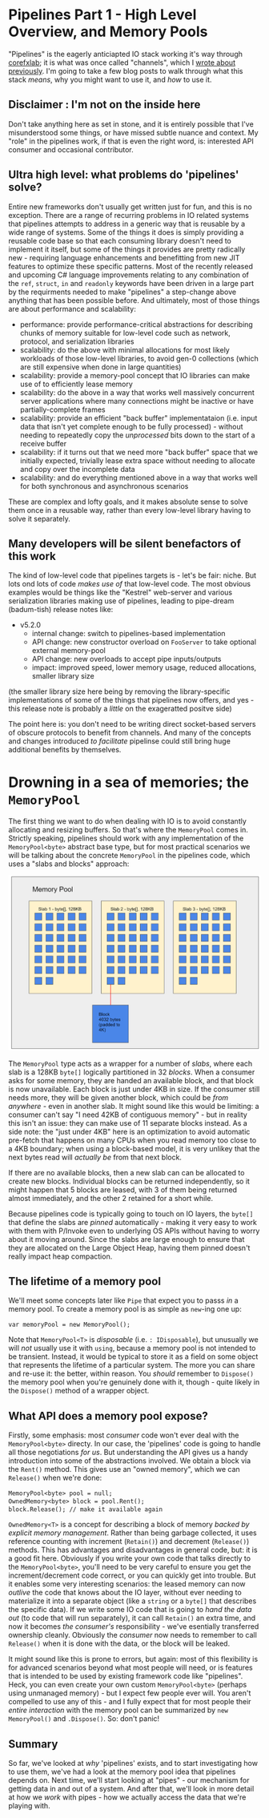 # Pipelines Part 1 - High Level Overview, and Memory Pools

"Pipelines" is the eagerly anticiapted IO stack working it's way through [corefxlab](https://github.com/dotnet/corefxlab); it is what was once called "channels", which I [wrote about previously](http://blog.marcgravell.com/2016/09/channelling-my-inner-geek.html). I'm going to take a few blog posts to walk through what this stack *means*, why you might want to use it, and *how* to use it.

## Disclaimer : I'm not on the inside here

Don't take anything here as set in stone, and it is entirely possible that I've misunderstood some things, or have missed subtle nuance and context. My "role" in the pipelines work, if that is even the right word, is: interested API consumer and occasional contributor.

## Ultra high level: what problems do 'pipelines' solve?

Entire new frameworks don't usually get written just for fun, and this is no exception. There are a range of recurring problems in IO related systems that pipelines attempts to address in a generic way that is reusable by a wide range of systems. Some of the things it does is simply providing a reusable code base so that each consuming library doesn't need to implement it itself, but some of the things it provides are pretty radically new - requiring language enhancements and benefitting from new JIT features to optimize these specific patterns. Most of the recently released and upcoming C# language improvements relating to any combination of the `ref`, `struct`, `in` and `readonly` keywords have been driven in a large part by the requirments needed to make "pipelines" a step-change above anything that has been possible before. And ultimately, most of those things are about performance and scalability:

- performance: provide performance-critical abstractions for describing chunks of memory suitable for low-level code such as network, protocol, and serialization libraries
- scalability: do the above with minimal allocations for most likely workloads of those low-level libraries, to avoid gen-0 collections (which are still expensive when done in large quantities)
- scalability: provide a memory-pool concept that IO libraries can make use of to efficiently lease memory
- scalability: do the above in a way that works well massively concurrent server applications where many connections might be inactive or have partially-complete frames
- scalability: provide an efficient "back buffer" implementataion (i.e. input data that isn't yet complete enough to be fully processed) - without needing to repeatedly copy the *unprocessed* bits down to the start of a receive buffer
- scalability: if it turns out that we need more "back buffer" space that we initially expected, trivially lease extra space without needing to allocate and copy over the incomplete data
- scalability: and do everything mentioned above in a way that works well for both synchronous and asynchronous scenarios

These are complex and lofty goals, and it makes absolute sense to solve them once in a reusable way, rather than every low-level library having to solve it separately.

## Many developers will be silent benefactors of this work

The kind of low-level code that pipelines targets is - let's be fair: niche. But lots ond lots of code *makes use of* that low-level code. The most obvious examples would be things like the "Kestrel" web-server and various serialization libraries making use of pipelines, leading to pipe-dream (badum-tish) release notes like:

- v5.2.0
  - internal change: switch to pipelines-based implementation
  - API change: new constructor overload on `FooServer` to take optional external memory-pool
  - API change: new overloads to accept pipe inputs/outputs
  - impact: improved speed, lower memory usage, reduced allocations, smaller library size

(the smaller library size here being by removing the library-specific implementations of some of the things that pipelines now offers, and yes - this release note is probably a *little* on the exageratted positve side)

The point here is: you don't need to be writing direct socket-based servers of obscure protocols to benefit from channels. And many of the concepts and changes introduced *to facilitate* pipelinse could still bring huge additional benefits by themselves.

# Drowning in a sea of memories; the `MemoryPool`

The first thing we want to do when dealing with IO is to avoid constantly allocating and resizing buffers. So that's where the `MemoryPool` comes in. Strictly speaking, pipelines should work with any implementation of the `MemoryPool<byte>` abstract base type, but for most practical scenarios we will be talking about the concrete `MemoryPool` in the pipelines code, which uses a "slabs and blocks" approach:

![Memory pool, showing the slabs and blocks](memorypool.png)

The `MemoryPool` type acts as a wrapper for a number of *slabs*, where each slab is a 128KB `byte[]` logically partitioned in 32 *blocks*. When a consumer asks for some memory, they are handed an available block, and that block is now unavailable. Each block is just under 4KB in size. If the consumer still needs more, they will be given another block, which could be *from anywhere* - even in another slab. It might sound like this would be limiting: a consumer can't say "I need 42KB of contiguous memory" - but in reality this isn't an issue: they can make use of 11 separate blocks instead. As a side note: the "just under 4KB" here is an optimization to avoid automatic pre-fetch that happens on many CPUs when you read memory too close to a 4KB boundary; when using a block-based model, it is very unlikey that the next bytes read will *actually be* from that next block.

If there are no available blocks, then a new slab can can be allocated to create new blocks. Individual blocks can be returned independently, so it might happen that 5 blocks are leased, with 3 of them being returned almost immediately, and the other 2 retained for a short while.

Because pipelines code is typically going to touch on IO layers, the `byte[]` that define the slabs are *pinned* automatically - making it very easy to work with them with P/Invoke even to underlying OS APIs without having to worry about it moving around. Since the slabs are large enough to ensure that they are allocated on the Large Object Heap, having them pinned doesn't really impact heap compaction.

## The lifetime of a memory pool

We'll meet some concepts later like `Pipe` that expect you to passs *in* a memory pool. To create a memory pool is as simple as `new`-ing one up:

    var memoryPool = new MemoryPool();

Note that `MemoryPool<T>` is *disposable* (i.e. `: IDisposable`), but unusually we will *not* usually use it with `using`, because a memory pool is not intended to be transient. Instead, it would be typical to store it as a field on some object that represents the lifetime of a particular system. The more you can share and re-use it: the better, within reason. You *should* remember to `Dispose()` the memory pool when you're genuinely done with it, though - quite likely in the `Dispose()` method of a wrapper object.

## What API does a memory pool expose?

Firstly, some emphasis: most *consumer* code won't ever deal with the `MemoryPool<byte>` directy. In our case, the 'pipelines' code is going to handle all those negotiations *for us*. But understanding the API gives us a handy introduction into some of the abstractions involved. We obtain a block via the `Rent()` method. This gives use an "owned memory", which we can `Release()` when we're done:

```
MemoryPool<byte> pool = null;
OwnedMemory<byte> block = pool.Rent();
block.Release(); // make it available again
```

`OwnedMemory<T>` is a concept for describing a block of memory *backed by explicit memory management*. Rather than being garbage collected, it uses reference counting with increment (`Retain()`) and decrement (`Release()`) methods. This has advantages and disadvantages in general code, but: it is a good fit here. Obviously if you write your own code that talks directly to the `MemoryPool<byte>`, you'll need to be very careful to ensure you get the increment/decrement code correct, or you can quickly get into trouble. But it enables some very interesting scenarios: the leased memory can now *outlive* the code that knows about the IO layer, without ever needing to materialize it into a separate object (like a `string` or a `byte[]` that describes the specific data). If we write some IO code that is going to *hand the data out* (to code that will run separately), it can call `Retain()` an extra time, and now it becomes *the consumer's* responsibility - we've esentially transferred ownership cleanly. Obviously the *consumer* now needs to remember to call `Release()` when it is done with the data, or the block will be leaked.

It might sound like this is prone to errors, but again: most of this flexibility is for advanced scenarios beyond what most people will need, or is features that is intended to be used by existing framework code like "pipelines". Heck, you can even create your own custom `MemoryPool<byte>` (perhaps using unmanaged memory) - but I expect few people ever will. You aren't compelled to use any of this - and I fully expect that for most people their *entire interaction* with the memory pool can be summarized by `new MemoryPool()` and `.Dispose()`. So: don't panic!

## Summary

So far, we've looked at *why* 'pipelines' exists, and to start investigating how to use them, we've had a look at the memory pool idea that pipelines depends on. Next time, we'll start looking at "pipes" - our mechanism for getting data in and out of a system. And after that, we'll look in more detail at how we *work* with pipes - how we actually access the data that we're playing with.